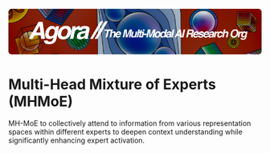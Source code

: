 [![Multi-Modality](agorabanner.png)](https://discord.gg/qUtxnK2NMf)

# Multi-Head Mixture of Experts (MHMoE)

MH-MoE to collectively attend to information from various representation
spaces within different experts to deepen context understanding while significantly enhancing expert activation. 


